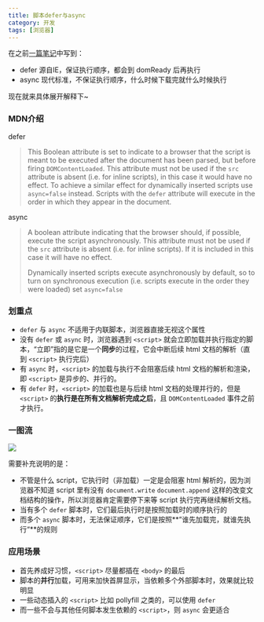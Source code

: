 ```yaml
---
title: 脚本defer与async
category: 开发
tags: [浏览器]
---
```


在之前[一篇笔记](/blog/2017/04/notes-of-browser-displaying-a-page.html)中写到：

- defer 源自IE，保证执行顺序，都会到 domReady 后再执行
- async 现代标准，不保证执行顺序，什么时候下载完就什么时候执行

现在就来具体展开解释下~

<!-- more -->

### MDN介绍

defer

> This Boolean attribute is set to indicate to a browser that the script is meant to be executed after the document has been parsed, but before firing `DOMContentLoaded`. This attribute must not be used if the `src` attribute is absent (i.e. for inline scripts), in this case it would have no effect. To achieve a similar effect for dynamically inserted scripts use `async=false` instead. Scripts with the `defer` attribute will execute in the order in which they appear in the document.

async

> A boolean attribute indicating that the browser should, if possible, execute the script asynchronously. This attribute must not be used if the `src` attribute is absent (i.e. for inline scripts). If it is included in this case it will have no effect. 
>
> Dynamically inserted scripts execute asynchronously by default, so to turn on synchronous execution (i.e. scripts execute in the order they were loaded) set `async=false`

### 划重点

- `defer` 与 `async` 不适用于内联脚本，浏览器直接无视这个属性
- 没有 `defer` 或 `async` 时，浏览器遇到 `<script>` 就会立即加载并执行指定的脚本，“立即”指的是它是一个**同步**的过程，它会中断后续 html 文档的解析（直到 `<script>` 执行完后）
- 有 `async` 时，`<script>` 的加载与执行不会阻塞后续 html 文档的解析和渲染，即 `<script>` 是异步的、并行的。
- 有 `defer` 时，`<script>` 的加载也是与后续 html 文档的处理并行的，但是 `<script>` 的**执行是在所有文档解析完成之后**，且 `DOMContentLoaded` 事件之前才执行。

### 一图流

<img src="/images/captures/20171121_scripting.jpg">

需要补充说明的是：

- 不管是什么 script，它执行时（非加载）一定是会阻塞 html 解析的，因为浏览器不知道 script 里有没有 `document.write` `document.append` 这样的改变文档结构的操作，所以浏览器肯定需要停下来等 script 执行完再继续解析文档。
- 当有多个 `defer` 脚本时，它们最后执行时是按照加载时的顺序执行的
- 而多个 `async` 脚本时，无法保证顺序，它们是按照**”谁先加载完，就谁先执行“**的规则

### 应用场景

- 首先养成好习惯，`<script>` 尽量都插在 `<body>` 的最后
- 脚本的**并行**加载，可用来加快首屏显示，当依赖多个外部脚本时，效果就比较明显
- 一些动态插入的 `<script>` 比如 pollyfill 之类的，可以使用 `defer`
- 而一些不会与其他任何脚本发生依赖的 `<script>`，则 `async` 会更适合

